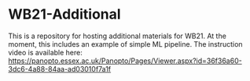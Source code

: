 # WB21-Additional

This is a repository for hosting additional materials for WB21. At the moment, this includes an example of simple ML pipeline. The instruction video is available here: https://panopto.essex.ac.uk/Panopto/Pages/Viewer.aspx?id=36f36a60-3dc6-4a88-84aa-ad03010f7a1f
